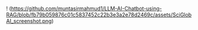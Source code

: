 ! (https://github.com/muntasirmahmud1/LLM-AI-Chatbot-using-RAG/blob/fb79b059876c01c5837452c22b3e3a2e78d2469c/assets/SciGlobAI_screenshot.png)
